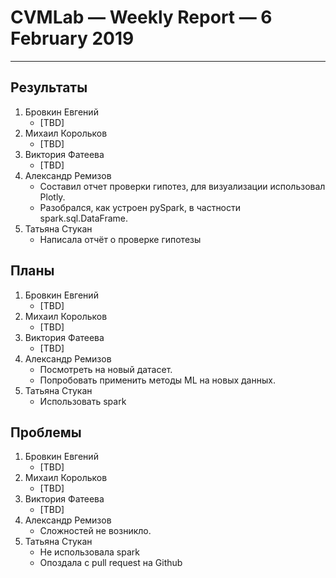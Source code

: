 # CVMLab — Weekly Report — 6 February 2019

----------------

## Результаты

  1. Бровкин Евгений
     - [TBD]
  2. Михаил Корольков
     - [TBD]
  3. Виктория Фатеева
     - [TBD]
  4. Александр Ремизов
     - Составил отчет проверки гипотез, для визуализации использовал Plotly.
     - Разобрался, как устроен pySpark, в частности spark.sql.DataFrame.
  5. Татьяна Стукан
     - Написала отчёт о проверке гипотезы

## Планы

  1. Бровкин Евгений
     - [TBD]
  2. Михаил Корольков
     - [TBD]
  3. Виктория Фатеева
     - [TBD]
  4. Александр Ремизов
     - Посмотреть на новый датасет.
     - Попробовать применить методы ML на новых данных.
  5. Татьяна Стукан
     - Использовать spark

## Проблемы

  1. Бровкин Евгений
     - [TBD]
  2. Михаил Корольков
     - [TBD]
  3. Виктория Фатеева
     - [TBD]
  4. Александр Ремизов
     - Сложностей не возникло.
  5. Татьяна Стукан
     - Не использовала spark
     - Опоздала с pull request на Github
<!-- LINKS -->
